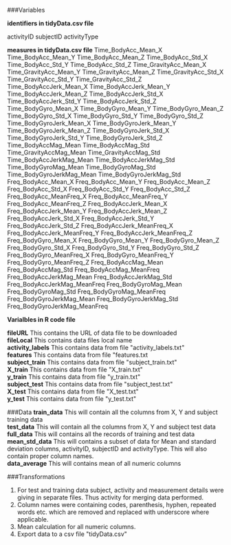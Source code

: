 ###Variables


**identifiers in tidyData.csv file**

activityID
subjectID
activityType

**measures in tidyData.csv file**
Time_BodyAcc_Mean_X
Time_BodyAcc_Mean_Y
Time_BodyAcc_Mean_Z
Time_BodyAcc_Std_X
Time_BodyAcc_Std_Y
Time_BodyAcc_Std_Z
Time_GravityAcc_Mean_X
Time_GravityAcc_Mean_Y
Time_GravityAcc_Mean_Z
Time_GravityAcc_Std_X
Time_GravityAcc_Std_Y
Time_GravityAcc_Std_Z
Time_BodyAccJerk_Mean_X
Time_BodyAccJerk_Mean_Y
Time_BodyAccJerk_Mean_Z
Time_BodyAccJerk_Std_X
Time_BodyAccJerk_Std_Y
Time_BodyAccJerk_Std_Z
Time_BodyGyro_Mean_X
Time_BodyGyro_Mean_Y
Time_BodyGyro_Mean_Z
Time_BodyGyro_Std_X
Time_BodyGyro_Std_Y
Time_BodyGyro_Std_Z
Time_BodyGyroJerk_Mean_X
Time_BodyGyroJerk_Mean_Y
Time_BodyGyroJerk_Mean_Z
Time_BodyGyroJerk_Std_X
Time_BodyGyroJerk_Std_Y
Time_BodyGyroJerk_Std_Z
Time_BodyAccMag_Mean
Time_BodyAccMag_Std
Time_GravityAccMag_Mean
Time_GravityAccMag_Std
Time_BodyAccJerkMag_Mean
Time_BodyAccJerkMag_Std
Time_BodyGyroMag_Mean
Time_BodyGyroMag_Std
Time_BodyGyroJerkMag_Mean
Time_BodyGyroJerkMag_Std
Freq_BodyAcc_Mean_X
Freq_BodyAcc_Mean_Y
Freq_BodyAcc_Mean_Z
Freq_BodyAcc_Std_X
Freq_BodyAcc_Std_Y
Freq_BodyAcc_Std_Z
Freq_BodyAcc_MeanFreq_X
Freq_BodyAcc_MeanFreq_Y
Freq_BodyAcc_MeanFreq_Z
Freq_BodyAccJerk_Mean_X
Freq_BodyAccJerk_Mean_Y
Freq_BodyAccJerk_Mean_Z
Freq_BodyAccJerk_Std_X
Freq_BodyAccJerk_Std_Y
Freq_BodyAccJerk_Std_Z
Freq_BodyAccJerk_MeanFreq_X
Freq_BodyAccJerk_MeanFreq_Y
Freq_BodyAccJerk_MeanFreq_Z
Freq_BodyGyro_Mean_X
Freq_BodyGyro_Mean_Y
Freq_BodyGyro_Mean_Z
Freq_BodyGyro_Std_X
Freq_BodyGyro_Std_Y
Freq_BodyGyro_Std_Z
Freq_BodyGyro_MeanFreq_X
Freq_BodyGyro_MeanFreq_Y
Freq_BodyGyro_MeanFreq_Z
Freq_BodyAccMag_Mean
Freq_BodyAccMag_Std
Freq_BodyAccMag_MeanFreq
Freq_BodyAccJerkMag_Mean
Freq_BodyAccJerkMag_Std
Freq_BodyAccJerkMag_MeanFreq
Freq_BodyGyroMag_Mean
Freq_BodyGyroMag_Std
Freq_BodyGyroMag_MeanFreq
Freq_BodyGyroJerkMag_Mean
Freq_BodyGyroJerkMag_Std
Freq_BodyGyroJerkMag_MeanFreq




**Varialbles in R code file**

**fileURL** This contains the URL of data file to be downloaded  
**fileLocal** This contains data files local name  
**activity_labels** This contains data from file "activity_labels.txt"  
**features** This contains data from file "features.txt  
**subject_train** This contains data from file "subject_train.txt"  
**X_train** This contains data from file "X_train.txt"  
**y_train** This contains data from file "y_train.txt"  
**subject_test** This contains data from file "subject_test.txt"  
**X_test** This contains data from file "X_test.txt"  
**y_test** This contains data from file "y_test.txt"  

###Data 
**train_data** This will contain all the columns from X, Y and subject training data  
**test_data** This will contain all the columns from X, Y and subject test data  
**full_data** This will contains all the records of training and test data  
**mean_std_data** This will contains a subset of data for Mean and standard deviation columns, activityID, subjectID and activityType. This will also contain proper column names.  
**data_average** This will contains mean of all numeric columns  

###Transformations
1. For test and training data subject, activity and measurement details were giving in separate files. Thus activity for merging data performed.  
2. Column names were containing codes, parenthesis, hyphen, repeated words etc.  which are removed and replaced with underscore where applicable.  
3. Mean calculation for all numeric columns.  
4. Export data to a csv file "tidyData.csv"


